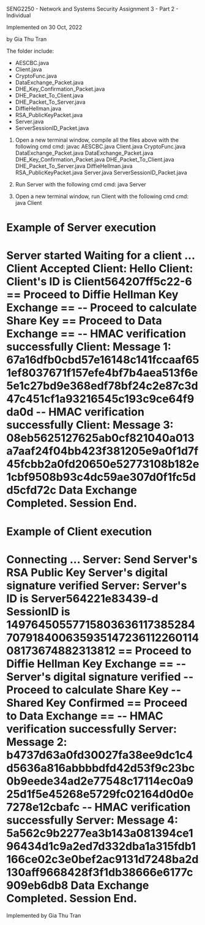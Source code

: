 SENG2250 - Network and Systems Security 
Assignment 3 - Part 2 - Individual

Implemented on 30 Oct, 2022

by Gia Thu Tran
    
The folder include: 
- AESCBC.java 
- Client.java
- CryptoFunc.java
- DataExchange_Packet.java
- DHE_Key_Confirmation_Packet.java
- DHE_Packet_To_Client.java
- DHE_Packet_To_Server.java
- DiffieHellman.java
- RSA_PublicKeyPacket.java
- Server.java
- ServerSessionID_Packet.java


1. Open a new terminal window, compile all the files above with the following cmd
cmd: javac AESCBC.java Client.java CryptoFunc.java DataExchange_Packet.java DataExchange_Packet.java DHE_Key_Confirmation_Packet.java DHE_Packet_To_Client.java DHE_Packet_To_Server.java DiffieHellman.java RSA_PublicKeyPacket.java Server.java ServerSessionID_Packet.java

2. Run Server with the following cmd
cmd: java Server


3. Open a new terminal window, run Client with the following cmd
cmd: java Client

Example of Server execution
====
Server started
Waiting for a client ...
Client Accepted
Client: Hello
Client: Client's ID is Client564207ff5c22-6
== Proceed to Diffie Hellman Key Exchange ==
-- Proceed to calculate Share Key
== Proceed to Data Exchange ==
-- HMAC verification successfully
Client: Message 1: 67a16dfb0cbd57e16148c141fccaaf651ef8037671f157efe4bf7b4aea513f6e5e1c27bd9e368edf78bf24c2e87c3d47c451cf1a93216545c193c9ce64f9da0d
-- HMAC verification successfully
Client: Message 3: 08eb5625127625ab0cf821040a013a7aaf24f04bb423f381205e9a0f1d7f45fcbb2a0fd20650e52773108b182e1cbf9508b93c4dc59ae307d0f1fc5dd5cfd72c
Data Exchange Completed. Session End.
====

Example of Client execution
==== 
Connecting ...
Server: Send Server's RSA Public Key
Server's digital signature verified
Server: Server's ID is Server564221e83439-d SessionID is 1497645055771580363611738528470791840063593514723611226011408173674882313812 
== Proceed to Diffie Hellman Key Exchange ==
-- Server's digital signature verified
-- Proceed to calculate Share Key
-- Shared Key Confirmed
== Proceed to Data Exchange ==
-- HMAC verification successfully
Server: Message 2: b4737d63a0fd30027fa38ee9dc1c4d5636a816abbbbdfd42d53f9c23bc0b9eede34ad2e77548c17114ec0a925d1f5e45268e5729fc02164d0d0e7278e12cbafc
-- HMAC verification successfully
Server: Message 4: 5a562c9b2277ea3b143a081394ce196434d1c9a2ed7d332dba1a315fdb1166ce02c3e0bef2ac9131d7248ba2d130aff9668428f3f1db38666e6177c909eb6db8
Data Exchange Completed. Session End.
====

Implemented by Gia Thu Tran
